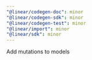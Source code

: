 ```yaml
---
"@linear/codegen-doc": minor
"@linear/codegen-sdk": minor
"@linear/codegen-test": minor
"@linear/import": minor
"@linear/sdk": minor
---
```


Add mutations to models
